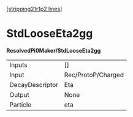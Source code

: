 [[stripping21r1p2 lines]](./stripping21r1p2-index)

# StdLooseEta2gg

**ResolvedPi0Maker/StdLooseEta2gg**

|                 |                    |
|-----------------|--------------------|
| Inputs          | []               |
| Input           | Rec/ProtoP/Charged |
| DecayDescriptor | Eta                |
| Output          | None               |
| Particle        | eta                |
